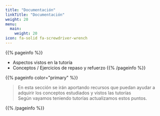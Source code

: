 ```yaml
---
title: "Documentación"
linkTitle: "Documentación"
weight: 20
menu:
  main:
    weight: 20
icon: fa-solid fa-screwdriver-wrench
---
```


{{% pageinfo %}}
* Aspectos vistos en la tutoría 
* Conceptos / Ejercicios de repaso y refuerzo
{{% /pageinfo %}}

{{% pageinfo color="primary" %}}
> En esta sección se irán aportando recursos que puedan ayudar a adquirir los conceptos estudiados y vistos las tutorías  
Según vayamos teniendo tutorías actualizamos estos puntos.

{{% /pageinfo %}}


